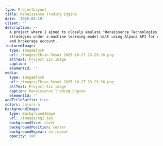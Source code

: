 ```yaml
---
type: ProjectLayout
title: Renaissance Trading Engine
date: '2025-03-19'
client: ''
description: >-
  A project where I aimed to closely emulate "Renaissance Technologies'" trading
  strategies under a machine learning model with using Alpaca API for chart data
  and brokerage account.
featuredImage:
  type: ImageBlock
  url: /images/Ekran Resmi 2025-10-27 23.29.36.png
  altText: Project Six Image
  caption: ''
  elementId: ''
media:
  type: ImageBlock
  url: /images/Ekran Resmi 2025-10-27 23.29.36.png
  altText: Project Six image
  caption: Renaissance Trading Engine
  elementId: ''
addTitleSuffix: true
colors: colors-a
backgroundImage:
  type: BackgroundImage
  url: /images/bg2.jpg
  backgroundSize: cover
  backgroundPosition: center
  backgroundRepeat: no-repeat
  opacity: 100
---
```

